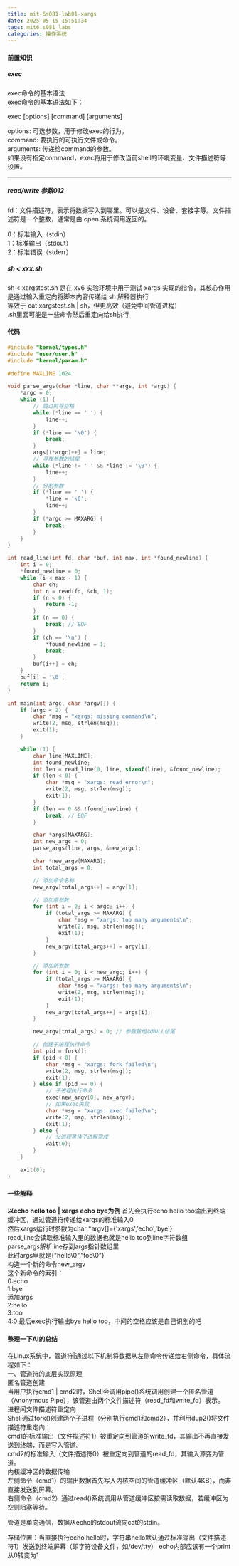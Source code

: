 ```yaml
---
title: mit-6s081-lab01-xargs
date: 2025-05-15 15:51:34
tags: mit6.s081_labs
categories: 操作系统
---
```


#### 前置知识
##### exec
exec命令的基本语法  
exec命令的基本语法如下：  

exec [options] [command] [arguments]

options: 可选参数，用于修改exec的行为。  
command: 要执行的可执行文件或命令。  
arguments: 传递给command的参数。  
如果没有指定command，exec将用于修改当前shell的环境变量、文件描述符等设置。

---

##### read/write 参数012
fd：文件描述符，表示将数据写入到哪里。可以是文件、设备、套接字等。文件描述符是一个整数，通常是由 open 系统调用返回的。  

0：标准输入（stdin）  
1：标准输出（stdout）  
2：标准错误（stderr）  

##### sh < xxx.sh
sh < xargstest.sh 是在 xv6 实验环境中用于测试 xargs 实现的指令，其核心作用是通过输入重定向将脚本内容传递给 sh 解释器执行  
等效于 cat xargstest.sh | sh，但更高效（避免中间管道进程）  
.sh里面可能是一些命令然后重定向给sh执行



#### 代码
```c
#include "kernel/types.h"
#include "user/user.h"
#include "kernel/param.h"

#define MAXLINE 1024

void parse_args(char *line, char **args, int *argc) {
    *argc = 0;
    while (1) {
        // 跳过前导空格
        while (*line == ' ') {
            line++;
        }
        if (*line == '\0') {
            break;
        }
        args[(*argc)++] = line;
        // 寻找参数的结尾
        while (*line != ' ' && *line != '\0') {
            line++;
        }
        // 分割参数
        if (*line == ' ') {
            *line = '\0';
            line++;
        }
        if (*argc >= MAXARG) {
            break;
        }
    }
}

int read_line(int fd, char *buf, int max, int *found_newline) {
    int i = 0;
    *found_newline = 0;
    while (i < max - 1) {
        char ch;
        int n = read(fd, &ch, 1);
        if (n < 0) {
            return -1;
        }
        if (n == 0) {
            break; // EOF
        }
        if (ch == '\n') {
            *found_newline = 1;
            break;
        }
        buf[i++] = ch;
    }
    buf[i] = '\0';
    return i;
}

int main(int argc, char *argv[]) {
    if (argc < 2) {
        char *msg = "xargs: missing command\n";
        write(2, msg, strlen(msg));
        exit(1);
    }

    while (1) {
        char line[MAXLINE];
        int found_newline;
        int len = read_line(0, line, sizeof(line), &found_newline);
        if (len < 0) {
            char *msg = "xargs: read error\n";
            write(2, msg, strlen(msg));
            exit(1);
        }
        if (len == 0 && !found_newline) {
            break; // EOF
        }

        char *args[MAXARG];
        int new_argc = 0;
        parse_args(line, args, &new_argc);

        char *new_argv[MAXARG];
        int total_args = 0;

        // 添加命令名称
        new_argv[total_args++] = argv[1];

        // 添加原参数
        for (int i = 2; i < argc; i++) {
            if (total_args >= MAXARG) {
                char *msg = "xargs: too many arguments\n";
                write(2, msg, strlen(msg));
                exit(1);
            }
            new_argv[total_args++] = argv[i];
        }

        // 添加新参数
        for (int i = 0; i < new_argc; i++) {
            if (total_args >= MAXARG) {
                char *msg = "xargs: too many arguments\n";
                write(2, msg, strlen(msg));
                exit(1);
            }
            new_argv[total_args++] = args[i];
        }

        new_argv[total_args] = 0; // 参数数组以NULL结尾

        // 创建子进程执行命令
        int pid = fork();
        if (pid < 0) {
            char *msg = "xargs: fork failed\n";
            write(2, msg, strlen(msg));
            exit(1);
        } else if (pid == 0) {
            // 子进程执行命令
            exec(new_argv[0], new_argv);
            // 如果exec失败
            char *msg = "xargs: exec failed\n";
            write(2, msg, strlen(msg));
            exit(1);
        } else {
            // 父进程等待子进程完成
            wait(0);
        }
    }

    exit(0);
}
```


#### 一些解释
**以echo hello too | xargs echo bye为例**
首先会执行echo hello too输出到终端缓冲区，通过管道符传递给xargs的标准输入0  
然后xargs运行时参数为char *argv[]={'xargs','echo','bye'}  
read_line会读取标准输入里的数据也就是hello too到line字符数组  
parse_args解析line存到args指针数组里  
此时args里就是{"hello\0","too\0"}  
构造一个新的命令new_argv  
这个新命令的索引：  
0:echo  
1:bye   
添加args  
2:hello  
3:too  
4:0
最后exec执行输出bye hello too，中间的空格应该是自己识别的吧


#### 整理一下AI的总结
在Linux系统中，管道符|通过以下机制将数据从左侧命令传递给右侧命令，具体流程如下：  
一、管道符的底层实现原理  
匿名管道创建  
当用户执行cmd1 | cmd2时，Shell会调用pipe()系统调用创建一个匿名管道（Anonymous Pipe），该管道由两个文件描述符（read_fd和write_fd）表示。  
进程间文件描述符重定向  
Shell通过fork()创建两个子进程（分别执行cmd1和cmd2），并利用dup2()将文件描述符重定向：  
cmd1的标准输出（文件描述符1）被重定向到管道的write_fd，其输出不再直接发送到终端，而是写入管道。  
cmd2的标准输入（文件描述符0）被重定向到管道的read_fd，其输入源变为管道。  
内核缓冲区的数据传输  
左侧命令（cmd1）的输出数据首先写入内核空间的管道缓冲区（默认4KB），而非直接发送到屏幕。  
右侧命令（cmd2）通过read()系统调用从管道缓冲区按需读取数据，若缓冲区为空则阻塞等待。  

管道是单向通信，数据从echo的stdout流向cat的stdin。

存储位置：当直接执行echo hello时，字符串hello默认通过标准输出（文件描述符1）发送到终端屏幕（即字符设备文件，如/dev/tty） echo内部应该有一个print 从0转变为1
